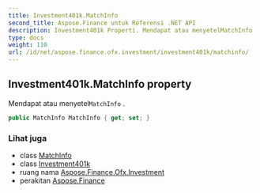 ```yaml
---
title: Investment401k.MatchInfo
second_title: Aspose.Finance untuk Referensi .NET API
description: Investment401k Properti. Mendapat atau menyetelMatchInfo .
type: docs
weight: 110
url: /id/net/aspose.finance.ofx.investment/investment401k/matchinfo/
---
```

## Investment401k.MatchInfo property

Mendapat atau menyetel`MatchInfo` .

```csharp
public MatchInfo MatchInfo { get; set; }
```

### Lihat juga

* class [MatchInfo](../../matchinfo/)
* class [Investment401k](../)
* ruang nama [Aspose.Finance.Ofx.Investment](../../investment401k/)
* perakitan [Aspose.Finance](../../../)


